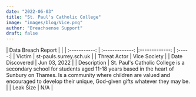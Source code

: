 ```yaml
---
date: "2022-06-03"
title: "St. Paul's Catholic College"
image: "images/blog/Vice.png"
author: "Breachsense Support"
draft: false
---
```


| Data Breach Report         |              | 
| :-----------: | :-------------:   |:-------------:    | :-----:|
| Victim    | st-pauls.surrey.sch.uk      | 
| Threat Actor    | Vice Society      | 
| Date Discovered    | Jun 03, 2022      | 
| Description    | St. Paul's Catholic College is a secondary school for students aged 11-18 years based in the heart of Sunbury on Thames. Is a community where children are valued and encouraged to develop their unique, God-given gifts whatever they may be.      | 
| Leak Size    | N/A      | 

